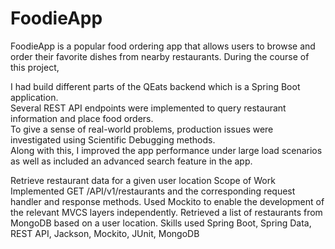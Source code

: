 # FoodieApp
FoodieApp is a popular food ordering app that allows users to browse and order their favorite dishes from nearby restaurants.
During the course of this project,

I had build different parts of the QEats backend which is a Spring Boot application.\
Several REST API endpoints were implemented to query restaurant information and place food orders.\
To give a sense of real-world problems, production issues were investigated using Scientific Debugging methods.\
Along with this, I improved the app performance under large load scenarios as well as included an advanced search feature in the app.


Retrieve restaurant data for a given user location
Scope of Work
Implemented GET /API/v1/restaurants and the corresponding request handler and response methods.
Used Mockito to enable the development of the relevant MVCS layers independently.
Retrieved a list of restaurants from MongoDB based on a user location.
Skills used
Spring Boot, Spring Data, REST API, Jackson, Mockito, JUnit, MongoDB

